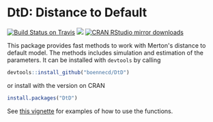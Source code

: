 
DtD: Distance to Default
========================

[![Build Status on Travis](https://travis-ci.org/boennecd/DtD.svg?branch=master)](https://travis-ci.org/boennecd/DtD) [![](https://www.r-pkg.org/badges/version/DtD)](http://cran.rstudio.com/web/packages/DtD/index.html) [![CRAN RStudio mirror downloads](http://cranlogs.r-pkg.org/badges/DtD)](http://cran.rstudio.com/web/packages/DtD/index.html)

This package provides fast methods to work with Merton's distance to default model. The methods includes simulation and estimation of the parameters. It can be installed with `devtools` by calling

``` r
devtools::install_github("boennecd/DtD")
```

or install with the version on CRAN

``` r
install.packages("DtD")
```

See [this vignette](vignettes/Distance-to-default.pdf) for examples of how to use the functions.
